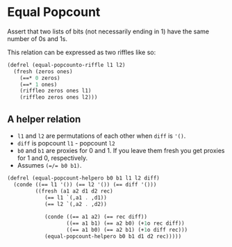 # Equal Popcount

Assert that two lists of bits (not necessarily ending in 1) have the same number of 0s and 1s.

This relation can be expressed as two riffles like so:

```scheme
(defrel (equal-popcounto-riffle l1 l2)
  (fresh (zeros ones)
    (==* 0 zeros)
    (==* 1 ones)
    (riffleo zeros ones l1)
    (riffleo zeros ones l2)))
```

## A helper relation
- `l1` and `l2` are permutations of each other when `diff` is `'()`.
- `diff` is popcount `l1` - popcount `l2`
- `b0` and `b1` are proxies for 0 and 1. If you leave them fresh you get proxies for 1 and 0, respectively.
- Assumes `(=/= b0 b1)`.
```scheme
(defrel (equal-popcount-helpero b0 b1 l1 l2 diff)
  (conde ((== l1 '()) (== l2 '()) (== diff '()))
         ((fresh (a1 a2 d1 d2 rec)
            (== l1 `(,a1 . ,d1))
            (== l2 `(,a2 . ,d2))
            
            (conde ((== a1 a2) (== rec diff))
                   ((== a1 b1) (== a2 b0) (+1o rec diff))
                   ((== a1 b0) (== a2 b1) (+1o diff rec)))
            (equal-popcount-helpero b0 b1 d1 d2 rec)))))
```
